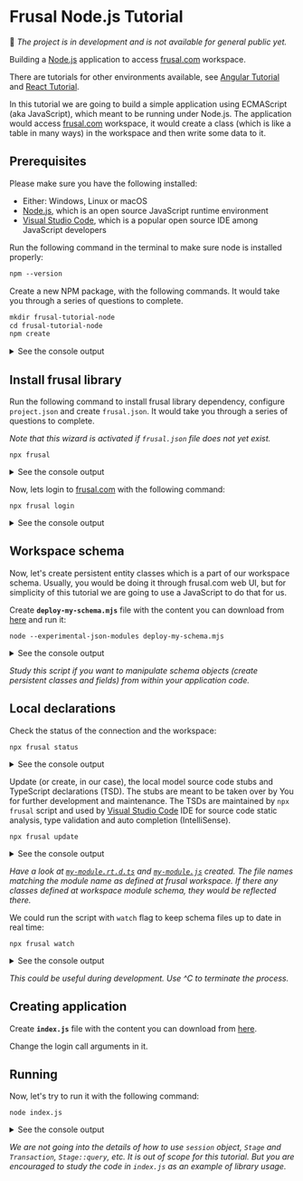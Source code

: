 # Frusal Node.js Tutorial

🚧 *The project is in development and is not available for general public yet.*

Building a [Node.js] application to access [frusal.com] workspace.

There are tutorials for other environments available, see [Angular Tutorial] and [React Tutorial].

In this tutorial we are going to build a simple application using ECMAScript (aka JavaScript), which meant to be running under Node.js. The application would access [frusal.com] workspace, it would create a class (which is like a table in many ways) in the workspace and then write some data to it.

## Prerequisites

Please make sure you have the following installed:

- Either: Windows, Linux or macOS
- [Node.js], which is an open source JavaScript runtime environment
- [Visual Studio Code], which is a popular open source IDE among JavaScript developers

Run the following command in the terminal to make sure node is installed properly:

```txt
npm --version
```

Create a new NPM package, with the following commands. It would take you through a series of questions to complete.

```txt
mkdir frusal-tutorial-node
cd frusal-tutorial-node
npm create
```

<details><summary>See the console output</summary>

```txt
This utility will walk you through creating a package.json file.
It only covers the most common items, and tries to guess sensible defaults.

See `npm help json` for definitive documentation on these fields
and exactly what they do.

Use `npm install <pkg>` afterwards to install a package and
save it as a dependency in the package.json file.

Press ^C at any time to quit.
package name: (my-first-frusal-access-application)
version: (1.0.0)
description:
entry point: (index.js)
test command:
git repository:
keywords:
author:
license: (ISC)
About to write to /Users/alex/temp/del-me/my-first-frusal-access-application/package.json:

{
  "name": "my-first-frusal-access-application",
  "version": "1.0.0",
  "description": "",
  "main": "index.js",
  "scripts": {
    "test": "echo \"Error: no test specified\" && exit 1"
  },
  "author": "",
  "license": "ISC"
}


Is this OK? (yes) yes
```

</details>

## Install frusal library

Run the following command to install frusal library dependency, configure `project.json` and create `frusal.json`. It would take you through a series of questions to complete.

*Note that this wizard is activated if `frusal.json` file does not yet exist.*

```text
npx frusal
```

<details><summary>See the console output</summary>

```txt
If you are using any source control system like git or svn, you might want to check in any outstanding changes to isolate the changes done by this installation.
Do you want to continue? [yes]: yes

Initialising my-first-frusal-access-application npm project for frusal library which allows to connect to frusal.com workspace.

Please choose library type:
  [1] @frusal/library-for-browser: Bundled library designed to run in a browser with no external dependencies.
  [2] @frusal/library-for-node: Bundled library designed to run under node.js with no external dependencies.
  [3] @frusal/library: Core library with "autobahn" and "rxjs" dependencies.
Library type [1]: 2

Please choose generated source code language:
  [1] ECMAScript (aka JavaScript)
  [2] TypeScript
Source code [1]: 1

Please choose generated source code module loader type:
  [1] ECMAScript 6 Modules (using import statements) *recommended*
  [2] RequireJS (using require() function)
Module loader [1]: 1

Source code model location [.]: .

Installing "frusal" npm dependency...

 * Frusal.com access library is successfully initialised for project my-first-frusal-access-application.
 * Next, please login and start updating your source code stabs and schema declarations.
 * You can use `npm run frusal login`, `npm run frusal update` or `npm run frusal watch` commands.

Please read the note above [ok]: ok
Thank you.
```

</details>

Now, lets login to [frusal.com] with the following command:

```text
npx frusal login
```

<details><summary>See the console output</summary>

```txt
Frusal login: fred@example.com
Password:
Please choose a workspace:
  [1] Unit Test
Workspace [1]: 1

CONNECTED to workspace 'Unit Test' (ws_001_unit_test) as 'unit.test@fruit-salad.tech'
```

</details>

## Workspace schema

Now, let's create persistent entity classes which is a part of our workspace schema. Usually, you would be doing it through frusal.com web UI, but for simplicity of this tutorial we are going to use a JavaScript to do that for us.

Create __`deploy-my-schema.mjs`__ file with the content you can download from [here](./deploy-my-schema.mjs) and run it:

```text
node --experimental-json-modules deploy-my-schema.mjs
```

<details><summary>See the console output</summary>

```text
Connecting to workspace "ws_001_unit_test"...
Creating classes at module "My Module"...
Schema changes deployed.
```

</details>

*Study this script if you want to manipulate schema objects (create persistent classes and fields) from within your application code.*

## Local declarations

Check the status of the connection and the workspace:

``` text
npx frusal status
```

<details><summary>See the console output</summary>

```txt
CLI script to install and configure frusal.com workspace access library with static type checking against live schema.

User preferences: /Users/alex/.npm-frusal (first in ancestry)
Base directory: /Users/alex/temp/del-me/my-first-frusal-access-application
Config file: frusal.json
Source code model location: .

CONNECTED to workspace 'Unit Test' (ws_001_unit_test) as 'unit.test@fruit-salad.tech'

Classes in 'My Module':
 - Book
```

</details>

Update (or create, in our case), the local model source code stubs and TypeScript declarations (TSD). The stubs are meant to be taken over by You for further development and maintenance. The TSDs are maintained by `npx frusal` script and used by [Visual Studio Code] IDE for source code static analysis, type validation and auto completion (IntelliSense).

```text
npx frusal update
```

<details><summary>See the console output</summary>

```txt
Updating schema changes for workspace 'Unit Test' (ws_001_unit_test), connected as 'unit.test@fruit-salad.tech'
Source code model location: .

Updating on 20/04/2020, 5:52:04 pm...
  my-module.rt.d.ts
  my-module.js
Done
```

</details>

*Have a look at  [`my-module.rt.d.ts`](./my-module.rt.d.ts) and [`my-module.js`](./my-module.js) created. The file names matching the module name as defined at frusal workspace. If there any classes defined at workspace module schema, they would be reflected there.*

We could run the script with `watch` flag to keep schema files up to date in real time:

```text
npx frusal watch
```

<details><summary>See the console output</summary>

```txt
Watching schema changes at workspace 'Unit Test' (ws_001_unit_test), connected as 'unit.test@fruit-salad.tech'...
Source code model location: .

Updating on 20/04/2020, 5:54:14 pm...
Done
```

</details>

*This could be useful during development. Use ^C to terminate the process.*

## Creating application

Create __`index.js`__ file with the content you can download from [here](./index.js).

Change the login call arguments in it.

## Running

Now, let's try to run it with the following command:

```text
node index.js
```

<details><summary>See the console output</summary>

```text
Login...
User name: Unit Test
Workspace: Unit Test
Module: My Module
Found the following books already exist: b0k3f0,b0k4f0,b0k5f0,b0k6f0,b0k7f0
New Book created: Bible
Done.
```

</details>

*We are not going into the details of how to use `session` object, `Stage` and `Transaction`, `Stage::query`, etc. It is out of scope for this tutorial. But you are encouraged to study the code in `index.js` as an example of library usage.*

[frusal.com]: https://frusal.com
[Node.js]: https://nodejs.org
[Visual Studio Code]: https://code.visualstudio.com/
[Angular Tutorial]: https://github.com/frusal/frusal-tutorial-angular
[React Tutorial]: https://github.com/frusal/frusal-tutorial-react
[Node.js Tutorial]: https://github.com/frusal/frusal-tutorial-node
